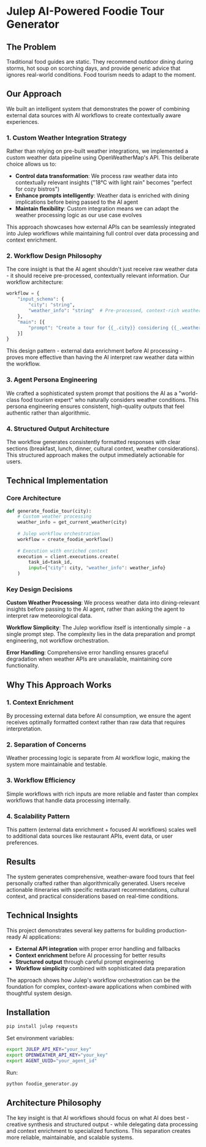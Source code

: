 # Julep AI-Powered Foodie Tour Generator

## The Problem

Traditional food guides are static. They recommend outdoor dining during storms, hot soup on scorching days, and provide generic advice that ignores real-world conditions. Food tourism needs to adapt to the moment.

## Our Approach

We built an intelligent system that demonstrates the power of combining external data sources with AI workflows to create contextually aware experiences.

### 1. Custom Weather Integration Strategy

Rather than relying on pre-built weather integrations, we implemented a custom weather data pipeline using OpenWeatherMap's API. This deliberate choice allows us to:

- **Control data transformation**: We process raw weather data into contextually relevant insights ("18°C with light rain" becomes "perfect for cozy bistros")
- **Enhance prompts intelligently**: Weather data is enriched with dining implications before being passed to the AI agent
- **Maintain flexibility**: Custom integration means we can adapt the weather processing logic as our use case evolves

This approach showcases how external APIs can be seamlessly integrated into Julep workflows while maintaining full control over data processing and context enrichment.

### 2. Workflow Design Philosophy

The core insight is that the AI agent shouldn't just receive raw weather data - it should receive pre-processed, contextually relevant information. Our workflow architecture:

```python
workflow = {
    "input_schema": {
        "city": "string",
        "weather_info": "string"  # Pre-processed, context-rich weather data
    },
    "main": [{
        "prompt": "Create a tour for {{_.city}} considering {{_.weather_info}}"
    }]
}
```

This design pattern - external data enrichment before AI processing - proves more effective than having the AI interpret raw weather data within the workflow.

### 3. Agent Persona Engineering

We crafted a sophisticated system prompt that positions the AI as a "world-class food tourism expert" who naturally considers weather conditions. This persona engineering ensures consistent, high-quality outputs that feel authentic rather than algorithmic.

### 4. Structured Output Architecture

The workflow generates consistently formatted responses with clear sections (breakfast, lunch, dinner, cultural context, weather considerations). This structured approach makes the output immediately actionable for users.

## Technical Implementation

### Core Architecture
```python
def generate_foodie_tour(city):
    # Custom weather processing
    weather_info = get_current_weather(city)
    
    # Julep workflow orchestration
    workflow = create_foodie_workflow()
    
    # Execution with enriched context
    execution = client.executions.create(
        task_id=task_id,
        input={"city": city, "weather_info": weather_info}
    )
```

### Key Design Decisions

**Custom Weather Processing**: We process weather data into dining-relevant insights before passing to the AI agent, rather than asking the agent to interpret raw meteorological data.

**Workflow Simplicity**: The Julep workflow itself is intentionally simple - a single prompt step. The complexity lies in the data preparation and prompt engineering, not workflow orchestration.

**Error Handling**: Comprehensive error handling ensures graceful degradation when weather APIs are unavailable, maintaining core functionality.

## Why This Approach Works

### 1. Context Enrichment
By processing external data before AI consumption, we ensure the agent receives optimally formatted context rather than raw data that requires interpretation.

### 2. Separation of Concerns
Weather processing logic is separate from AI workflow logic, making the system more maintainable and testable.

### 3. Workflow Efficiency
Simple workflows with rich inputs are more reliable and faster than complex workflows that handle data processing internally.

### 4. Scalability Pattern
This pattern (external data enrichment + focused AI workflows) scales well to additional data sources like restaurant APIs, event data, or user preferences.

## Results

The system generates comprehensive, weather-aware food tours that feel personally crafted rather than algorithmically generated. Users receive actionable itineraries with specific restaurant recommendations, cultural context, and practical considerations based on real-time conditions.

## Technical Insights

This project demonstrates several key patterns for building production-ready AI applications:

- **External API integration** with proper error handling and fallbacks
- **Context enrichment** before AI processing for better results
- **Structured output** through careful prompt engineering
- **Workflow simplicity** combined with sophisticated data preparation

The approach shows how Julep's workflow orchestration can be the foundation for complex, context-aware applications when combined with thoughtful system design.

## Installation

```bash
pip install julep requests
```

Set environment variables:
```bash
export JULEP_API_KEY="your_key"
export OPENWEATHER_API_KEY="your_key"
export AGENT_UUID="your_agent_id"
```

Run:
```bash
python foodie_generator.py
```

## Architecture Philosophy

The key insight is that AI workflows should focus on what AI does best - creative synthesis and structured output - while delegating data processing and context enrichment to specialized functions. This separation creates more reliable, maintainable, and scalable systems.
